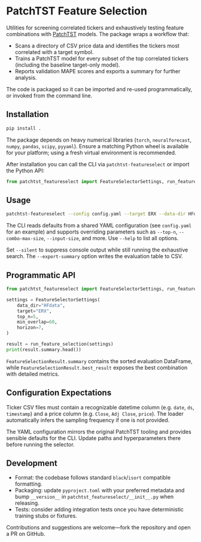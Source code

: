 # PatchTST Feature Selection

Utilities for screening correlated tickers and exhaustively testing feature combinations with [PatchTST](https://arxiv.org/abs/2211.13299) models. The package wraps a workflow that:

- Scans a directory of CSV price data and identifies the tickers most correlated with a target symbol.
- Trains a PatchTST model for every subset of the top correlated tickers (including the baseline target-only model).
- Reports validation MAPE scores and exports a summary for further analysis.

The code is packaged so it can be imported and re-used programmatically, or invoked from the command line.

## Installation

```bash
pip install .
```

The package depends on heavy numerical libraries (`torch`, `neuralforecast`, `numpy`, `pandas`, `scipy`, `pyyaml`). Ensure a matching Python wheel is available for your platform; using a fresh virtual environment is recommended.

After installation you can call the CLI via `patchtst-featureselect` or import the Python API:

```python
from patchtst_featureselect import FeatureSelectorSettings, run_feature_selection
```

## Usage

```bash
patchtst-featureselect --config config.yaml --target ERX --data-dir HFdata
```

The CLI reads defaults from a shared YAML configuration (see `config.yaml` for an example) and supports overriding parameters such as `--top-n`, `--combo-max-size`, `--input-size`, and more. Use `--help` to list all options.

Set `--silent` to suppress console output while still running the exhaustive search. The `--export-summary` option writes the evaluation table to CSV.

## Programmatic API

```python
from patchtst_featureselect import FeatureSelectorSettings, run_feature_selection

settings = FeatureSelectorSettings(
    data_dir="HFdata",
    target="ERX",
    top_n=5,
    min_overlap=60,
    horizon=7,
)

result = run_feature_selection(settings)
print(result.summary.head())
```

`FeatureSelectionResult.summary` contains the sorted evaluation DataFrame, while `FeatureSelectionResult.best_result` exposes the best combination with detailed metrics.

## Configuration Expectations

Ticker CSV files must contain a recognizable datetime column (e.g. `date`, `ds`, `timestamp`) and a price column (e.g. `Close`, `Adj Close`, `price`). The loader automatically infers the sampling frequency if one is not provided.

The YAML configuration mirrors the original PatchTST tooling and provides sensible defaults for the CLI. Update paths and hyperparameters there before running the selector.

## Development

- Format: the codebase follows standard `black`/`isort` compatible formatting.
- Packaging: update `pyproject.toml` with your preferred metadata and bump `__version__` in `patchtst_featureselect/__init__.py` when releasing.
- Tests: consider adding integration tests once you have deterministic training stubs or fixtures.

Contributions and suggestions are welcome—fork the repository and open a PR on GitHub.
